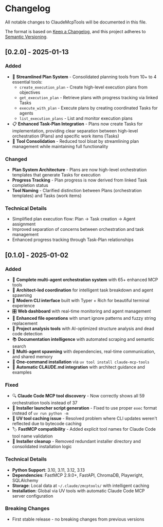 # Changelog

All notable changes to ClaudeMcpTools will be documented in this file.

The format is based on [Keep a Changelog](https://keepachangelog.com/en/1.0.0/),
and this project adheres to [Semantic Versioning](https://semver.org/spec/v2.0.0.html).

## [0.2.0] - 2025-01-13

### Added
- 🎯 **Streamlined Plan System** - Consolidated planning tools from 10+ to 4 essential tools:
  - `create_execution_plan` - Create high-level execution plans from objectives  
  - `get_execution_plan` - Retrieve plans with progress tracking via linked Tasks
  - `execute_with_plan` - Execute plans by creating coordinated Tasks for agents
  - `list_execution_plans` - List and monitor execution plans
- 📋 **Enhanced Task-Plan Integration** - Plans now create Tasks for implementation, providing clear separation between high-level orchestration (Plans) and specific work items (Tasks)
- 🧹 **Tool Consolidation** - Reduced tool bloat by streamlining plan management while maintaining full functionality

### Changed
- **Plan System Architecture** - Plans are now high-level orchestration templates that generate Tasks for execution
- **Progress Tracking** - Plan progress is now derived from linked Task completion status
- **Tool Naming** - Clarified distinction between Plans (orchestration templates) and Tasks (work items)

### Technical Details
- Simplified plan execution flow: Plan → Task creation → Agent assignment
- Improved separation of concerns between orchestration and task management
- Enhanced progress tracking through Task-Plan relationships

## [0.1.0] - 2025-01-02

### Added
- 🚀 **Complete multi-agent orchestration system** with 65+ enhanced MCP tools
- 🎯 **Architect-led coordination** for intelligent task breakdown and agent spawning
- 🎨 **Modern CLI interface** built with Typer + Rich for beautiful terminal experience
- 🎛️ **Web dashboard** with real-time monitoring and agent management
- 📂 **Enhanced file operations** with smart ignore patterns and fuzzy string replacement
- 🌳 **Project analysis tools** with AI-optimized structure analysis and dead code detection
- 📚 **Documentation intelligence** with automated scraping and semantic search
- 🤖 **Multi-agent spawning** with dependencies, real-time communication, and shared memory
- 🔧 **One-command installation** via `uv tool install claude-mcp-tools`
- 📝 **Automatic CLAUDE.md integration** with architect guidance and examples

### Fixed
- 🔍 **Claude Code MCP tool discovery** - Now correctly shows all 59 orchestration tools instead of 37
- 🚀 **Installer launcher script generation** - Fixed to use proper `exec` format instead of `uv run python -m`
- 💾 **UV tool caching issue** - Resolved problem where CLI updates weren't reflected due to bytecode caching
- 🏷️ **FastMCP compatibility** - Added explicit tool names for Claude Code tool name validation
- 🧹 **Installer cleanup** - Removed redundant installer directory and consolidated installation logic

### Technical Details
- **Python Support**: 3.10, 3.11, 3.12, 3.13
- **Dependencies**: FastMCP 2.9.0+, FastAPI, ChromaDB, Playwright, SQLAlchemy
- **Storage**: Local data at `~/.claude/zmcptools/` with intelligent caching
- **Installation**: Global via UV tools with automatic Claude Code MCP server configuration

### Breaking Changes
- First stable release - no breaking changes from previous versions
